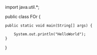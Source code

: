 import java.util.*;

public class FOr {

	public static void main(String[] args) {
	
		System.out.println("HelloWorld");
	}
}
